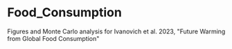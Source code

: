 # Food_Consumption
Figures and Monte Carlo analysis for Ivanovich et al. 2023, "Future Warming from Global Food Consumption"
